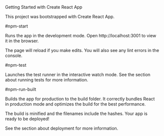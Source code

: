 Getting Started with Create React App

This project was bootstrapped with Create React App.

#npm-start

Runs the app in the development mode.
Open http://localhost:3001 to view it in the browser.

The page will reload if you make edits.
You will also see any lint errors in the console.

#npm-test

Launches the test runner in the interactive watch mode.
See the section about running tests for more information.

#npm-run-built

Builds the app for production to the build folder.
It correctly bundles React in production mode and optimizes the build for the best performance.

The build is minified and the filenames include the hashes.
Your app is ready to be deployed!

See the section about deployment for more information.